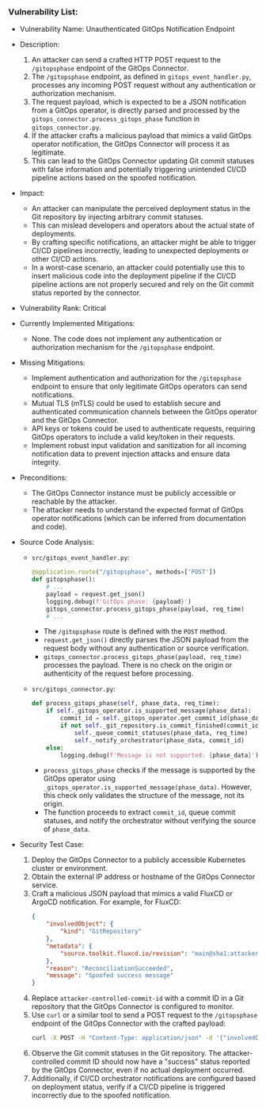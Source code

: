 ### Vulnerability List:

- Vulnerability Name: Unauthenticated GitOps Notification Endpoint
- Description:
    1. An attacker can send a crafted HTTP POST request to the `/gitopsphase` endpoint of the GitOps Connector.
    2. The `/gitopsphase` endpoint, as defined in `gitops_event_handler.py`, processes any incoming POST request without any authentication or authorization mechanism.
    3. The request payload, which is expected to be a JSON notification from a GitOps operator, is directly parsed and processed by the `gitops_connector.process_gitops_phase` function in `gitops_connector.py`.
    4. If the attacker crafts a malicious payload that mimics a valid GitOps operator notification, the GitOps Connector will process it as legitimate.
    5. This can lead to the GitOps Connector updating Git commit statuses with false information and potentially triggering unintended CI/CD pipeline actions based on the spoofed notification.
- Impact:
    - An attacker can manipulate the perceived deployment status in the Git repository by injecting arbitrary commit statuses.
    - This can mislead developers and operators about the actual state of deployments.
    - By crafting specific notifications, an attacker might be able to trigger CI/CD pipelines incorrectly, leading to unexpected deployments or other CI/CD actions.
    - In a worst-case scenario, an attacker could potentially use this to insert malicious code into the deployment pipeline if the CI/CD pipeline actions are not properly secured and rely on the Git commit status reported by the connector.
- Vulnerability Rank: Critical
- Currently Implemented Mitigations:
    - None. The code does not implement any authentication or authorization mechanism for the `/gitopsphase` endpoint.
- Missing Mitigations:
    - Implement authentication and authorization for the `/gitopsphase` endpoint to ensure that only legitimate GitOps operators can send notifications.
    - Mutual TLS (mTLS) could be used to establish secure and authenticated communication channels between the GitOps operator and the GitOps Connector.
    - API keys or tokens could be used to authenticate requests, requiring GitOps operators to include a valid key/token in their requests.
    - Implement robust input validation and sanitization for all incoming notification data to prevent injection attacks and ensure data integrity.
- Preconditions:
    - The GitOps Connector instance must be publicly accessible or reachable by the attacker.
    - The attacker needs to understand the expected format of GitOps operator notifications (which can be inferred from documentation and code).
- Source Code Analysis:
    - `src/gitops_event_handler.py`:
        ```python
        @application.route("/gitopsphase", methods=['POST'])
        def gitopsphase():
            # ...
            payload = request.get_json()
            logging.debug(f'GitOps phase: {payload}')
            gitops_connector.process_gitops_phase(payload, req_time)
            # ...
        ```
        - The `/gitopsphase` route is defined with the `POST` method.
        - `request.get_json()` directly parses the JSON payload from the request body without any authentication or source verification.
        - `gitops_connector.process_gitops_phase(payload, req_time)` processes the payload. There is no check on the origin or authenticity of the request before processing.

    - `src/gitops_connector.py`:
        ```python
        def process_gitops_phase(self, phase_data, req_time):
            if self._gitops_operator.is_supported_message(phase_data):
                commit_id = self._gitops_operator.get_commit_id(phase_data)
                if not self._git_repository.is_commit_finished(commit_id):
                    self._queue_commit_statuses(phase_data, req_time)
                    self._notify_orchestrator(phase_data, commit_id)
            else:
                logging.debug(f'Message is not supported: {phase_data}')
        ```
        - `process_gitops_phase` checks if the message is supported by the GitOps operator using `_gitops_operator.is_supported_message(phase_data)`. However, this check only validates the structure of the message, not its origin.
        - The function proceeds to extract `commit_id`, queue commit statuses, and notify the orchestrator without verifying the source of `phase_data`.

- Security Test Case:
    1. Deploy the GitOps Connector to a publicly accessible Kubernetes cluster or environment.
    2. Obtain the external IP address or hostname of the GitOps Connector service.
    3. Craft a malicious JSON payload that mimics a valid FluxCD or ArgoCD notification. For example, for FluxCD:
        ```json
        {
            "involvedObject": {
                "kind": "GitRepository"
            },
            "metadata": {
                "source.toolkit.fluxcd.io/revision": "main@sha1:attacker-controlled-commit-id"
            },
            "reason": "ReconciliationSucceeded",
            "message": "Spoofed success message"
        }
        ```
    4. Replace `attacker-controlled-commit-id` with a commit ID in a Git repository that the GitOps Connector is configured to monitor.
    5. Use `curl` or a similar tool to send a POST request to the `/gitopsphase` endpoint of the GitOps Connector with the crafted payload:
        ```bash
        curl -X POST -H "Content-Type: application/json" -d '{"involvedObject": {"kind": "GitRepository"}, "metadata": {"source.toolkit.fluxcd.io/revision": "main@sha1:attacker-controlled-commit-id"}, "reason": "ReconciliationSucceeded", "message": "Spoofed success message"}' http://<GitOps-Connector-External-IP>/gitopsphase
        ```
    6. Observe the Git commit statuses in the Git repository. The attacker-controlled commit ID should now have a "success" status reported by the GitOps Connector, even if no actual deployment occurred.
    7. Additionally, if CI/CD orchestrator notifications are configured based on deployment status, verify if a CI/CD pipeline is triggered incorrectly due to the spoofed notification.